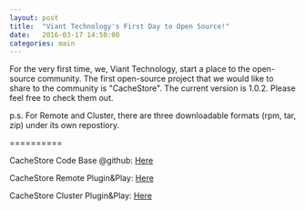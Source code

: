 ```yaml
---
layout: post
title:  "Viant Technology's First Day to Open Source!"
date:   2016-03-17 14:50:00
categories: main
---
```


For the very first time, we, Viant Technology, start a place to the open-source community.  The first open-source project that we would like to share to the community is "CacheStore".
The current version is 1.0.2.  Please feel free to check them out.

p.s. For Remote and Cluster, there are three downloadable formats (rpm, tar, zip) under its own repostiory.

==========

CacheStore Code Base @github: [Here][csCodeBase]

CacheStore Remote Plugin&Play: [Here][csRemote]

CacheStore Cluster Plugin&Play: [Here][csCluster]

[csCodeBase]: https://github.com/viant/CacheStore
[csRemote]: https://github.com/viant/CacheStore-deploy
[csCluster]: https://github.com/viant/CacheStore-deploy-cluster
